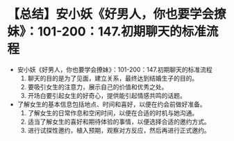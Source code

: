 # 【总结】安小妖《好男人，你也要学会撩妹》：101-200：147.初期聊天的标准流程

-   安小妖《好男人，你也要学会撩妹》：101-200：147.初期聊天的标准流程
    1.  聊天的目的是为了见面，建立关系，最终达到结婚生子的目的。
    2.  要吸引女生的注意力，展示自己的价值和优秀之处。
    3.  开场白要引起女生的好奇心，提供能引起情感共鸣的话题。
-   了解女生的基本信息包括地点、时间和喜好，以便在约会前做好准备。
    1.  了解女生的日常作息和空闲时间，以便在合适的时机与她沟通。
    2.  适当了解女生的喜好和期待体验的事情，以便选择合适的邀约方式。
    3.  进行试探性邀约，植入预期，观察对方反应，然后再进行正式邀约。